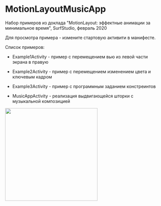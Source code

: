 # MotionLayoutMusicApp
Набор примеров из доклада "MotionLayout: эффектные анимации за минимальное время", SurfStudio, февраль 2020


Для просмотра примера - измените стартовую активити в манифесте.

Список примеров:
* Example1Activity - пример с перемещением вью из левой части экрана в правую
* Example2Activity - пример с перемещением изменением цвета и ключевым кадром
* Example3Activity - пример с программным заданием констреинтов

* MusicAppActivity - реализация выдвигающейся шторки с музыкальной композицией

<img src="https://i.ibb.co/9p9KN9M/Motion-Layout.gif" width="300"/>
